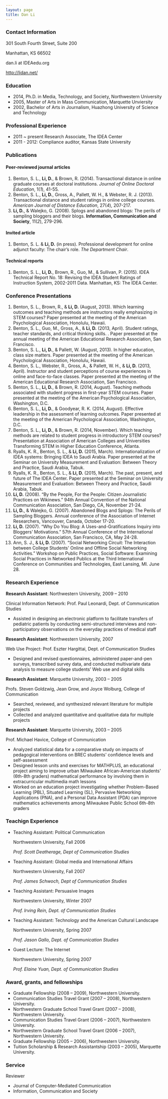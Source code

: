 ```yaml
---
layout: page
title: Dan Li
---
```

### Contact Information

301 South Fourth Street, Suite 200

Manhattan, KS 66502

<i class="fa fa-envelope-o"></i> dan.li at IDEAedu.org

<i class="fa fa-home"></i> <http://lidan.net/>

### Education

- 2014, Ph.D. in Media, Technology, and Society, Northwestern University
- 2005, Master of Arts in Mass Communication, Marquette Unviersity
- 2002, Bachelor of Arts in Journalism, Huazhong University of Science and Technology

### Professional Experience

- 2011 ~ present Research Associate, The IDEA Center
- 2011 - 2012: Compliance auditor, Kansas State University

### Publications

#### Peer-reviewed journal articles

1. Benton, S. L., **Li, D.**, & Brown, R. (2014). Transactional distance in online graduate courses at doctoral institutions. *Journal of Online Doctoral Education*, 1(*1*), 41-55.
1. Benton, S. L., **Li, D.**, Gross, A., Pallett, W. H., & Webster, R. J. (2013). Transactional distance and student ratings in online college courses. *American Journal of Distance Education*, 27(*4*), 207-217.
1. **Li, D.**, & Walejko, G. (2008). Splogs and abandoned blogs: The perils of sampling bloggers and their blogs. **Information, Communication and Society**, 11(*2*), 279-296.

#### Invited article

1. Benton, S. L. & **Li, D.** (in press). Professional development for online adjunct faculty: The chair’s role. *The Department Chair*.

#### Technical reports

1. Benton, S. L., **Li, D.**, Brown, R., Guo, M., & Sullivan, P. (2015). IDEA Technical Report No. 18: Revising the IDEA Student Ratings of Instruction System, 2002-2011 Data. Manhattan, KS: The IDEA Center.

### Conference Presentations

1. Benton, S. L., Brown, R., & **Li, D.** (August, 2013). Which learning outcomes and teaching methods are instructors really emphasizing in STEM courses? Paper presented at the meeting of the American Psychological Association, Honolulu, Hawaii.
1. Benton, S. L., Guo, M., Gross, A., & **Li, D.** (2013, April). Student ratings, teacher standards, and critical thinking skills. . Paper presented at the annual meeting of the American Educational Research Association, San Francisco.
1. Benton, S. L., **Li, D.**, & Pallett, W. (August, 2013). In higher education, class size matters. Paper presented at the meeting of the American Psychological Association, Honolulu, Hawaii.
1. Benton, S. L., Webster, R., Gross, A., & Pallett, W. H., & **Li, D.** (2013, April). Instructor and student perceptions of course experiences in online and face-to-face classes. Paper presented at the meeting of the American Educational Research Association, San Francisco.
1. Benton, S. L., **Li, D.**, & Brown, R. (2014, August). Teaching methods associated with student progress in first-year STEM courses. Paper presented at the meeting of the American Psychological Association, Washington, D.C.
1. Benton, S. L., **Li, D.**, & Goodyear, R. K. (2014, August). Effective leadership in the assessment of learning outcomes. Paper presented at the meeting of the American Psychological Association, Washington, D.C.
1. Benton, S. L., **Li, D.**, & Brown, R. (2014, November). Which teaching methods are related to student progress in introductory STEM courses? Presentation at Association of American Colleges and Universities Transforming STEM in Higher Education Conference, Atlanta.
1. Ryalls, K. R., Benton, S. L., & **Li, D.** (2015, March). Internationalization of IDEA systems: Bringing IDEA to Saudi Arabia. Paper presented at the Seminar on University Measurement and Evaluation: Between Theory and Practice, Saudi Arabia, Tabuk.
1. Ryalls, K. R., Benton, S. L., & **Li, D.** (2015, March). The past, present, and future of The IDEA Center. Paper presented at the Seminar on University Measurement and Evaluation: Between Theory and Practice, Saudi Arabia, Tabuk.
1. **Li, D.** (2008). “By the People, For the People: Citizen Journalistic Practices on Wikinews.” 94th Annual Convention of the National Communication Association, San Diego, CA, November 21-24.
1. **Li, D.**, & Walejko, G. (2007). Abandoned Blogs and Splogs: The Perils of Sampling Bloggers. Annual conference of the Association of Internet Researchers, Vancouver, Canada, October 17-20.
1. **Li, D.** (2007). “Why Do You Blog: A Uses-and-Gratifications Inquiry into Bloggers’ Motivations.” 57th Annual Conference of the International Communication Association, San Francisco, CA, May 24-28.
1. Ann, S. J., & **Li, D.** (2007). “Social Networking Circuit: The Interaction between College Students' Online and Offline Social Networking Activities.” Workshop on Public Practices, Social Software: Examining Social Practices in Networked Publics at the Third International Conference on
Communities and Technologies, East Lansing, MI. June 28.

### Research Experience

**Research Assistant**: Northwestern University, 2009 – 2010

Clinical Information Network: Prof. Paul Leonardi, Dept. of Communication Studies

- Assisted in designing an electronic platform to facilitate transfers of pediatric patients by conducting semi-structured interviews and non-participatory observations on the everyday practices of medical
staff

**Research Assistant**: Northwestern University, 2007

Web Use Project: Prof. Eszter Hargittai, Dept. of Communication Studies

- Designed and revised questionnaires, administered paper-and-pen surveys, transcribed survey data, and conducted multivariate data analysis to measure college students’ Web use and digital skills

**Research Assistant**: Marquette University, 2003 – 2005

Profs. Steven Goldzwig, Jean Grow, and Joyce Wolburg, College of Communication

- Searched, reviewed, and synthesized relevant literature for multiple projects
- Collected and analyzed quantitative and qualitative data for multiple projects

**Research Assistant**: Marquette University, 2003 – 2005

Prof. Michael Havice, College of Communication

- Analyzed statistical data for a comparative study on impacts of pedagogical interventions on BREC students' confidence levels and self-assessment
- Designed lesson units and exercises for MATHPLUS, an educational project aiming to improve urban Milwaukee African-American students' (6th-8th graders) mathematical performance by involving them in extracurricular multimedia math lessons
- Worked on an education project investigating whether Problem-Based Learning (PBL), Situated Learning (SL), Pervasive Networking Applications (PNA), and a Personal Data Assistant (PDA) can improve mathematics achievements among Milwaukee Public School 6th-8th graders

### Teachign Experience

- Teaching Assistant: Political Communication

    Northwestern University, Fall 2006

    *Prof. Scott Deatherage, Dept of Communication Studies*

- Teaching Assistant: Global media and International Affairs

    Northwestern University, Fall 2007

    *Prof. James Schwoch, Dept of Communication Studies*

- Teaching Assistant: Persuasive Images

    Northwestern University, Winter 2007

    *Prof. Irving Rein, Dept. of Communication Studies*

- Teaching Assistant: Technology and the American Cultural Landscape

    Northwestern University, Spring 2007

    *Prof. Jason Gallo, Dept. of Communication Studies*

- Guest Lecture: The Internet

    Northwestern University, Spring 2007

    *Prof. Elaine Yuan, Dept. of Communication Studies*

### Award, grants, and fellowships

- Graduate Fellowship (2008 – 2009), Northwestern University.
- Communication Studies Travel Grant (2007 – 2008), Northwestern University.
- Northwestern Graduate School Travel Grant (2007 – 2008), Northwestern University.
- Communication Studies Travel Grant (2006 – 2007), Northwestern University.
- Northwestern Graduate School Travel Grant (2006 – 2007), Northwestern University.
- Graduate Fellowship (2005 – 2006), Northwestern University.
- Tuition Scholarship & Research Assistantship (2003 – 2005), Marquette University.

### Service

Reviewer

- Journal of Computer-Mediated Communication
- Information, Communication and Society